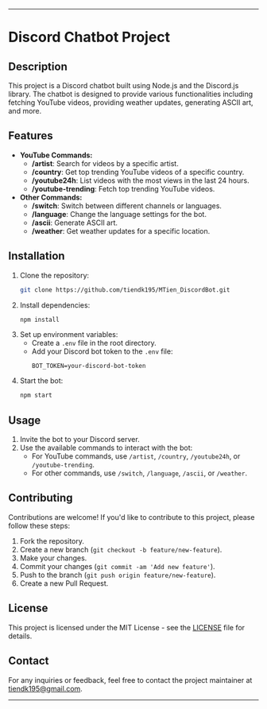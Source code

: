 

---

# Discord Chatbot Project

## Description
This project is a Discord chatbot built using Node.js and the Discord.js library. The chatbot is designed to provide various functionalities including fetching YouTube videos, providing weather updates, generating ASCII art, and more.

## Features
- **YouTube Commands:**
  - **/artist**: Search for videos by a specific artist.
  - **/country**: Get top trending YouTube videos of a specific country.
  - **/youtube24h**: List videos with the most views in the last 24 hours.
  - **/youtube-trending**: Fetch top trending YouTube videos.
- **Other Commands:**
  - **/switch**: Switch between different channels or languages.
  - **/language**: Change the language settings for the bot.
  - **/ascii**: Generate ASCII art.
  - **/weather**: Get weather updates for a specific location.

## Installation
1. Clone the repository:
   ```bash
   git clone https://github.com/tiendk195/MTien_DiscordBot.git
   ```
2. Install dependencies:
   ```bash
   npm install
   ```
3. Set up environment variables:
   - Create a `.env` file in the root directory.
   - Add your Discord bot token to the `.env` file:
     ```
     BOT_TOKEN=your-discord-bot-token
     ```
4. Start the bot:
   ```bash
   npm start
   ```

## Usage
1. Invite the bot to your Discord server.
2. Use the available commands to interact with the bot:
   - For YouTube commands, use `/artist`, `/country`, `/youtube24h`, or `/youtube-trending`.
   - For other commands, use `/switch`, `/language`, `/ascii`, or `/weather`.

## Contributing
Contributions are welcome! If you'd like to contribute to this project, please follow these steps:
1. Fork the repository.
2. Create a new branch (`git checkout -b feature/new-feature`).
3. Make your changes.
4. Commit your changes (`git commit -am 'Add new feature'`).
5. Push to the branch (`git push origin feature/new-feature`).
6. Create a new Pull Request.

## License
This project is licensed under the MIT License - see the [LICENSE](LICENSE) file for details.

## Contact
For any inquiries or feedback, feel free to contact the project maintainer at [tiendk195@gmail.com](mailto:tiendk195@gmail.com).

---
